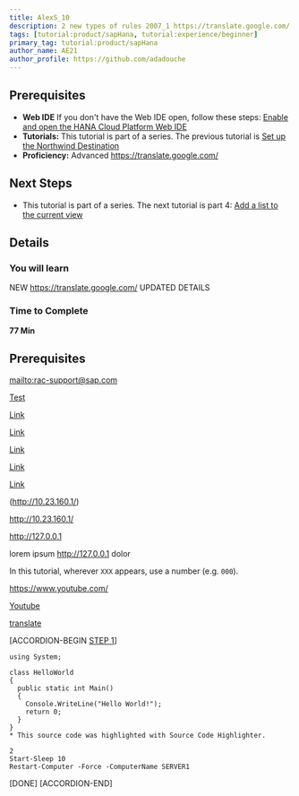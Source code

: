 ```yaml
---
title: AlexS_10
description: 2 new types of rules 2007_1 https://translate.google.com/
tags: [tutorial:product/sapHana, tutorial:experience/beginner]
primary_tag: tutorial:product/sapHana
author_name: AE21
author_profile: https://github.com/adadouche
---
```



## Prerequisites  
 - **Web IDE** If you don't have the Web IDE open, follow these steps: [Enable and open the HANA Cloud Platform Web IDE](https://go.sap.com/developer/tutorials/sapui5-webide-open-webide.html)
 - **Tutorials:** This tutorial is part of a series.  The previous tutorial is [Set up the Northwind Destination](https://go.sap.com/developer/tutorials/hcp-create-destination.html)
- **Proficiency:** Advanced
https://translate.google.com/

## Next Steps
 - This tutorial is part of a series.  The next tutorial is part 4: [Add a list to the current view](https://go.sap.com/developer/tutorials/sapui5-webide-add-list.html)
  
## Details
### You will learn  
NEW
https://translate.google.com/
UPDATED DETAILS

### Time to Complete
**77 Min**

## Prerequisites  
<mailto:rac-support@sap.com>


[Test](https://translate.google.com/)

[Link](http://localhost)

[Link](https://127.0.0.1)

[Link](http://localhost/test.html)


[Link](http://10.23.160.1/test.html)


[Link](http://10.23.160.1/)


(http://10.23.160.1/)


http://10.23.160.1/

<http://127.0.0.1>

lorem ipsum http://127.0.0.1 dolor


In this tutorial, wherever `XXX` appears, use a number (e.g. `000`).


https://www.youtube.com/

[Youtube](https://www.youtube.com/)

[translate](https://translate.google.com/)

[ACCORDION-BEGIN [STEP 1](Without)]
```
using System;
 
class HelloWorld
{
  public static int Main()
  {
    Console.WriteLine("Hello World!");
    return 0;
  }
}
* This source code was highlighted with Source Code Highlighter.
```

```PowerShall
2
Start-Sleep 10
Restart-Computer -Force -ComputerName SERVER1
```
[DONE]
[ACCORDION-END]
